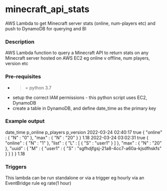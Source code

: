 # minecraft_api_stats
AWS Lambda to get Minecraft server stats (online, num-players etc) and push to DynamoDB for querying and BI

### Description
AWS Lambda function to query a Minecraft API to return stats on any Minecraft server hosted on AWS EC2
eg online v offline, num players, version etc

### Pre-requisites
* >= python 3.7
* setup the correct IAM permissions - this python script uses EC2, DynamoDB
* create a table in DynamoDB, and define date_time as the primary key

### Example output
date_time   p_online   p_players   p_version
2022-03-24 02:40:17	true	{ "online" : { "N" : "0" }, "max" : { "N" : "20" } }	1.18
2022-03-24 03:02:31	true	{ "online" : { "N" : "1" }, "list" : { "L" : [ { "S" : "user1" } ] }, "max" : { "N" : "20" }, "uuid" : { "M" : { "user1" : { "S" : "sgfhdjfgsj-21a8-4cc7-a60a-kjsdfhskfs" } } } }	1.18

### Triggers
This lambda can be run standalone or via a trigger eg hourly via an EventBridge rule eg rate(1 hour)
